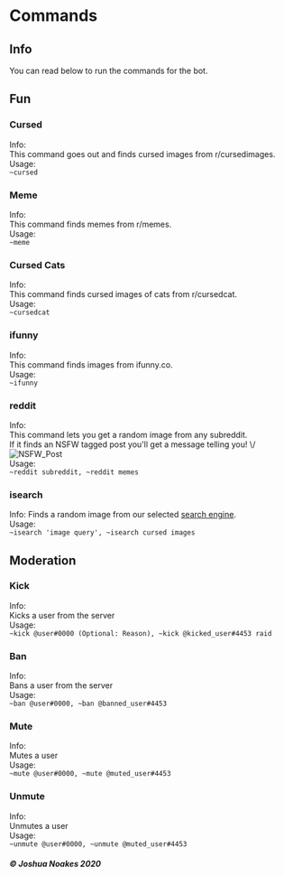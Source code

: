 # Commands

## Info
You can read below to run the commands for the bot.     

## Fun
### Cursed   
Info:     
This command goes out and finds cursed images from r/cursedimages.      
Usage:         
```~cursed```     
### Meme  
Info:  
This command finds memes from r/memes.  
Usage:  
```~meme```  
### Cursed Cats
Info:  
This command finds cursed images of cats from r/cursedcat.  
Usage:  
```~cursedcat```  
### ifunny  
Info:  
This command finds images from ifunny.co.  
Usage:  
```~ifunny```  
### reddit  
Info:  
This command lets you get a random image from any subreddit.  
If it finds an NSFW tagged post you'll get a message telling you! \\\/  
![NSFW_Post](https://raw.githubusercontent.com/Joshua-Noakes1/Lake-CDN/master/CDN/Images/Readme/Commands.md/Post-ex-01-NSFW.png)  
Usage:  
```~reddit subreddit, ~reddit memes```  
### isearch  
Info:
Finds a random image from our selected [search engine](https://dogpile.com).  
Usage:  
```~isearch 'image query', ~isearch cursed images```  
## Moderation
### Kick     
Info:     
Kicks a user from the server    
Usage:         
```~kick @user#0000 (Optional: Reason), ~kick @kicked_user#4453 raid```         
### Ban
Info:     
Bans a user from the server    
Usage:         
```~ban @user#0000, ~ban @banned_user#4453```          
### Mute 
Info:     
Mutes a user  
Usage:         
```~mute @user#0000, ~mute @muted_user#4453```        
### Unmute      
Info:     
Unmutes a user  
Usage:         
```~unmute @user#0000, ~unmute @muted_user#4453```               
##### © Joshua Noakes 2020
